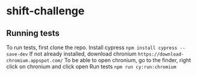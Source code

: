 # shift-challenge

## Running tests

To run tests, first clone the repo.
Install cypress `npm install cypress --save-dev`
If not already installed, download chronium `https://download-chromium.appspot.com/`
To be able to open chronium, go to the finder, right click on chronium and click open
Run tests `npm run cy:run:chromium`

